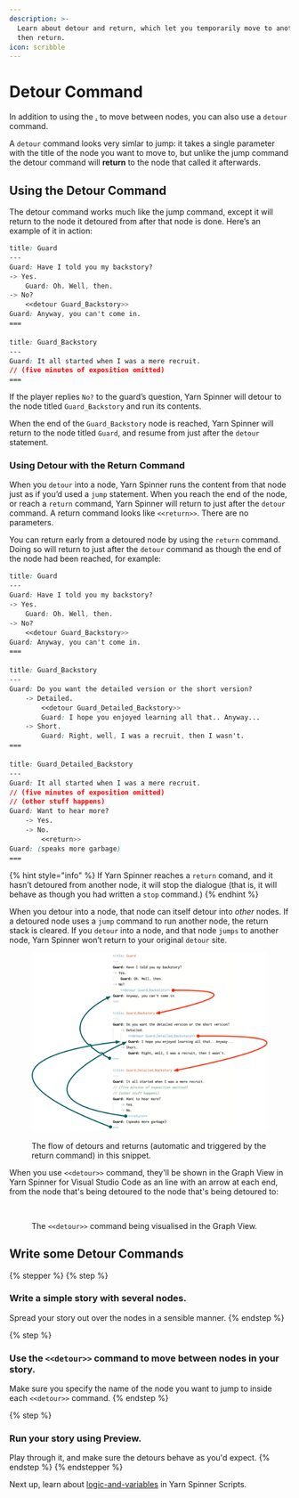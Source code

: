 ```yaml
---
description: >-
  Learn about detour and return, which let you temporarily move to another node,
  then return.
icon: scribble
---
```


# Detour Command

In addition to using the [.](./ "mention") to move between nodes, you can also use a `detour` command.&#x20;

A `detour` command looks very simlar to jump: it takes a single parameter with the title of the node you want to move to, but unlike the jump command the detour command will **return** to the node that called it afterwards.

## Using the Detour Command

The detour command works much like the jump command, except it will return to the node it detoured from after that node is done. Here’s an example of it in action:

```css
title: Guard
---
Guard: Have I told you my backstory?
-> Yes.
	Guard: Oh. Well, then.
-> No?
	<<detour Guard_Backstory>>
Guard: Anyway, you can't come in.
===

title: Guard_Backstory
---
Guard: It all started when I was a mere recruit.
// (five minutes of exposition omitted)
===
```

If the player replies `No?` to the guard’s question, Yarn Spinner will detour to the node titled  `Guard_Backstory` and run its contents.&#x20;

When the end of the `Guard_Backstory` node is reached, Yarn Spinner will return to the node titled `Guard`, and resume from just after the `detour` statement.

### Using Detour with the Return Command

When you `detour` into a node, Yarn Spinner runs the content from that node just as if you’d used a `jump` statement. When you reach the end of the node, or reach a `return` command, Yarn Spinner will return to just after the `detour` command. A return command looks like `<<return>>`. There are no parameters.

You can return early from a detoured node by using the `return` command. Doing so will return to just after the `detour` command as though the end of the node had been reached, for example:

```css
title: Guard
---
Guard: Have I told you my backstory?
-> Yes.
	Guard: Oh. Well, then.
-> No?
	<<detour Guard_Backstory>>
Guard: Anyway, you can't come in.
===

title: Guard_Backstory
---
Guard: Do you want the detailed version or the short version?
    -> Detailed.
        <<detour Guard_Detailed_Backstory>>
        Guard: I hope you enjoyed learning all that.. Anyway...
    -> Short.
        Guard: Right, well, I was a recruit, then I wasn't.
===

title: Guard_Detailed_Backstory
---
Guard: It all started when I was a mere recruit.
// (five minutes of exposition omitted)
// (other stuff happens)
Guard: Want to hear more?
    -> Yes.
    -> No.
        <<return>>
Guard: (speaks more garbage)
===
```

{% hint style="info" %}
If Yarn Spinner reaches a `return` comand, and it hasn’t detoured from another node, it will stop the dialogue (that is, it will behave as though you had written a `stop` command.)
{% endhint %}

When you detour into a node, that node can itself detour into _other_ nodes. If a detoured node uses a `jump` command to run another node, the return stack is cleared. If you `detour` into a node, and that node `jumps` to another node, Yarn Spinner won’t return to your original `detour` site.

<figure><img src="../../.gitbook/assets/detours.png" alt=""><figcaption><p>The flow of detours and returns (automatic and triggered by the return command) in this snippet.</p></figcaption></figure>

When you use `<<detour>>` command, they'll be shown in the Graph View in Yarn Spinner for Visual Studio Code as an line with an arrow at each end, from the node that's being detoured to the node that's being detoured to:

<figure><img src="../../.gitbook/assets/Screenshot 2025-05-15 at 12.24.04 pm.png" alt=""><figcaption><p>The <code>&#x3C;&#x3C;detour>></code> command being visualised in the Graph View.</p></figcaption></figure>

## Write some Detour Commands

{% stepper %}
{% step %}
### Write a simple story with several nodes.

Spread your story out over the nodes in a sensible manner.
{% endstep %}

{% step %}
### Use the `<<detour>>` command to move between nodes in your story.

Make sure you specify the name of the node you want to jump to inside each `<<detour>>` command.
{% endstep %}

{% step %}
### Run your story using Preview.

Play through it, and make sure the detours behave as you'd expect.
{% endstep %}
{% endstepper %}

Next up, learn about [logic-and-variables](../logic-and-variables/ "mention") in Yarn Spinner Scripts.
